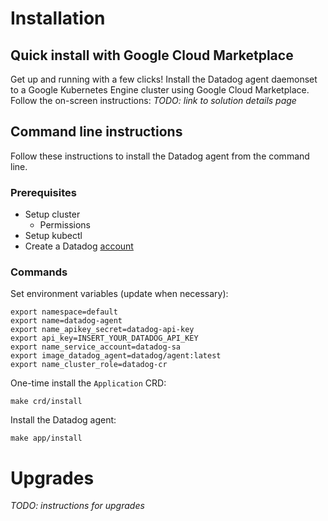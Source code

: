# Installation

## Quick install with Google Cloud Marketplace

Get up and running with a few clicks! Install the Datadog agent daemonset to a
Google Kubernetes Engine cluster using Google Cloud Marketplace. Follow the
on-screen instructions:
*TODO: link to solution details page*

## Command line instructions

Follow these instructions to install the Datadog agent from the command line.

### Prerequisites

- Setup cluster
  - Permissions
- Setup kubectl
- Create a Datadog [account](https://www.datadoghq.com/)

### Commands

Set environment variables (update when necessary):
```
export namespace=default
export name=datadog-agent
export name_apikey_secret=datadog-api-key
export api_key=INSERT_YOUR_DATADOG_API_KEY
export name_service_account=datadog-sa
export image_datadog_agent=datadog/agent:latest
export name_cluster_role=datadog-cr
```

One-time install the `Application` CRD:
```
make crd/install
```

Install the Datadog agent:
```
make app/install
```

# Upgrades

*TODO: instructions for upgrades*
